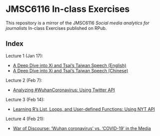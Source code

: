 # JMSC6116 In-class Exercises
This repository is a mirror of the JMSC6116 _Social media analytics for journalists_ In-class Exercises published on RPub.

## Index
Lecture 1 (Jan 17): 
* [A Deep Dive into Xi and Tsai’s Taiwan Speech (English)](https://elgarteo.github.io/JMSC6116/Lecture_1-taiwan_speech_english.html)
* [A Deep Dive into Xi and Tsai’s Taiwan Speech (Chinese)](https://elgarteo.github.io/JMSC6116/Lecture_1-taiwan_speech_chinese.html)

Lecture 2 (Feb 7): 
* [Analyzing #WuhanCoronavirus: Using Twitter API](https://elgarteo.github.io/JMSC6116/Lecture_2-twitter_api.html)

Lecture 3 (Feb 14):
* [Learning R’s List, Loops, and User-defined Functions: Using NYT API](https://elgarteo.github.io/JMSC6116/Lecture_3-nyt_api.html)

Lecture 4 (Feb 21):
* [War of Discourse: ‘Wuhan coronavirus’ vs. ‘COVID-19’ in the Media](https://elgarteo.github.io/JMSC6116/Lecture_4-news_api.html)
